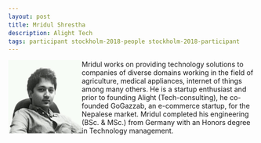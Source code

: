 ```yaml
---
layout: post
title: Mridul Shrestha
description: Alight Tech
tags: participant stockholm-2018-people stockholm-2018-participant
---
```

<img align="left" width="150" height="150" src="/assets/people/shrestha_mridul.jpg" alt="Mridul Shrestha"/>Mridul works on providing technology solutions to companies of diverse domains working in the field of agriculture, medical appliances, internet of things among many others. He is a startup enthusiast and prior to founding Alight (Tech-consulting), he co-founded GoGazzab, an e-commerce startup, for the Nepalese market. Mridul completed his engineering (BSc. & MSc.) from Germany with an Honors degree in Technology management.
